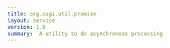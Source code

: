 ```yaml
---
title: org.osgi.util.promise
layout: service
version: 1.0
summary:  A utility to do asynchronous processing 
---
```


